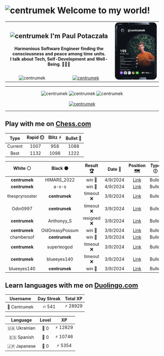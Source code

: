 <h1>
  <img
    src="https://emojis.slackmojis.com/emojis/images/1531849430/4246/blob-sunglasses.gif"
    width="30"
    alt="centrumek"
  />
  Welcome to my world!
</h1>

<table>
  <tbody>
    <tr>
      <td align="center" width="70%" colspan="2">
        <h2>
          <img
            src="https://raw.githubusercontent.com/MartinHeinz/MartinHeinz/master/wave.gif"
            width="30px"
            alt="centrumek"
          />
          I'm Paul Potaczała
        </h2>
        <h4>
          Harmonious Software Engineer finding the consciousness and peace among time units.
          <br/>
          I talk about Tech, Self-Development and Well-Being. 🌿🧘🚀
        </h4>
      </td>
      <td width="30%" rowspan="2">
        <a href="https://app.daily.dev/centrumek">
          <img
            src="./devcard.svg"
            alt="centrumek"
          />
        </a>
      </td>
    </tr>
    <tr align="center">
      <td>
        <img
          src="https://komarev.com/ghpvc/?username=centrumek&label=visitors&color=0e75b6&style=flat"
          alt="centrumek"
        >
      </td>
      <td>
        <a href="https://stackoverflow.com/users/14496012/centrumek">
          <img
            src="https://stackoverflow.com/users/flair/14496012.png?theme=dark"
            alt="centrumek"
          >
        </a>
      </td>
    </tr>
  </tbody>
</table>

---
<div align="center">
  <img 
    src="https://github-readme-stats.vercel.app/api?username=centrumek&show_icons=true&count_private=true&theme=dark&hide_border=true&hide=issues,contribs&bg_color=00000000"
    alt="centrumek"
  />
  <img
    src="https://github-readme-stats.vercel.app/api/top-langs/?username=centrumek&layout=compact&hide_border=true&theme=dark&bg_color=00000000&langs_count=6&exclude_repo=air-statistic-app"
    alt="centrumek"
  />
  <img 
    src="https://github-readme-streak-stats.herokuapp.com?user=centrumek&theme=dark&hide_border=true&background=FFFFFF00"
    alt="centrumek"
  />
  <br/>
  <br/>
  <a href="https://www.buymeacoffee.com/centrumek">
    <img
      src="https://cdn.buymeacoffee.com/buttons/v2/default-orange.png"
      height="50"
      width="210"
      alt="centrumek"
    />
  </a>
</div>

---

## Play with me on [Chess.com](https://www.chess.com/member/centrumek)

<div align="center">
<!--START_SECTION:chessStats-->
<!-- Automatically generated with https://github.com/Balastrong/chess-stats-action -->

| Type | Rapid ⏲️ | Blitz ⚡ | Bullet 🔫 |
|:---:|:---:|:---:|:---:|
| Current | 1007 | 958 | 1088 |
| Best | 1132 | 1098 | 1222 |

| White ⚪ | Black ⚫ | Result 🏆 | Date 📅 | Position 🗺️ | Type 🕕 |
|:---:|:---:|:---:|:---:|:---:|:---:|
| **centrumek** | HIMARS_2022 | win 🥇 | 4/9/2024 | <a href="http://www.ee.unb.ca/cgi-bin/tervo/fen.pl?select=5R2/6p1/k5K1/p1p5/8/8/3n3P/8 b - -">Link</a> | Bullet |
| **centrumek** | a-x-s | win 🥇 | 4/9/2024 | <a href="http://www.ee.unb.ca/cgi-bin/tervo/fen.pl?select=r3kb1r/ppp2ppp/1nn5/4p1B1/P3P1b1/2NP1N2/1PP4P/R2QKB1R b KQkq -">Link</a> | Bullet |
| thespryrooster | **centrumek** | timeout ❌ | 3/9/2024 | <a href="http://www.ee.unb.ca/cgi-bin/tervo/fen.pl?select=r5nr/1pRR4/6k1/5p1p/1B2p1p1/5nP1/PP2NPKP/8 b - -">Link</a> | Bullet |
| Odin0997 | **centrumek** | timeout ❌ | 3/9/2024 | <a href="http://www.ee.unb.ca/cgi-bin/tervo/fen.pl?select=4rrk1/pp1b3p/2p1p1p1/2Pn4/1P1R4/P7/5PPP/3R2K1 b - -">Link</a> | Bullet |
| **centrumek** | Anthonyy_S | resigned ❌ | 3/9/2024 | <a href="http://www.ee.unb.ca/cgi-bin/tervo/fen.pl?select=6k1/p6p/2p2pp1/q1B5/6P1/3PKb1P/2PR4/4rr2 w - -">Link</a> | Bullet |
| **centrumek** | OldGreasyPossum | win 🥇 | 3/9/2024 | <a href="http://www.ee.unb.ca/cgi-bin/tervo/fen.pl?select=4B3/7p/1p4p1/p3P3/Pk3P2/5RP1/2P4P/4K3 b - -">Link</a> | Bullet |
| chambersof | **centrumek** | win 🥇 | 3/9/2024 | <a href="http://www.ee.unb.ca/cgi-bin/tervo/fen.pl?select=2n4r/1r6/2R1bpk1/2P1p2p/p2pP1pP/R2P2P1/4NPB1/2Q3K1 w - -">Link</a> | Bullet |
| **centrumek** | superleogod | timeout ❌ | 3/9/2024 | <a href="http://www.ee.unb.ca/cgi-bin/tervo/fen.pl?select=8/ppp1R3/8/1P1P1k2/P7/5p2/7r/2K3q1 w - -">Link</a> | Bullet |
| **centrumek** | blueeyes140 | timeout ❌ | 3/9/2024 | <a href="http://www.ee.unb.ca/cgi-bin/tervo/fen.pl?select=5rk1/1r4p1/p4p1p/8/2qb2P1/P4PB1/7P/K2R2NR w - -">Link</a> | Bullet |
| blueeyes140 | **centrumek** | win 🥇 | 3/9/2024 | <a href="http://www.ee.unb.ca/cgi-bin/tervo/fen.pl?select=4r3/pp2bk2/2p4p/6p1/1PPP4/P5BP/5PP1/2n2K2 w - -">Link</a> | Bullet |

<!--END_SECTION:chessStats-->
</div>

## Learn languages with me on [Duolingo.com](https://www.duolingo.com/profile/Centrumek)

<div align="center">
<!--START_SECTION:duolingoStats-->
<!-- Automatically generated with https://github.com/centrumek/duolingo-readme-stats-->

| Username | Day Streak | Total XP |
|:---:|:---:|:---:|
| 👤 Centrumek | 🔥 541 | ⚡ 28929 |

| Language | Level | XP |
|:---:|:---:|:---:|
| 🇺🇦 Ukrainian | 👑 0 | ⚡ 12829 |
| 🇪🇸 Spanish | 👑 0 | ⚡ 10746 |
| 🇯🇵 Japanese | 👑 0 | ⚡ 5354 |

<!--END_SECTION:duolingoStats-->
</div>
<!--
**centrumek/centrumek** is a ✨ _special_ ✨ repository because its `README.md` (this file) appears on your GitHub profile.

Here are some ideas to get you started:

- 🔭 I’m currently working on ...
- 🌱 I’m currently learning ...
- 👯 I’m looking to collaborate on ...
- 🤔 I’m looking for help with ...
- 💬 Ask me about ...
- 📫 How to reach me: ...
- 😄 Pronouns: ...
- ⚡ Fun fact: ...
-->
